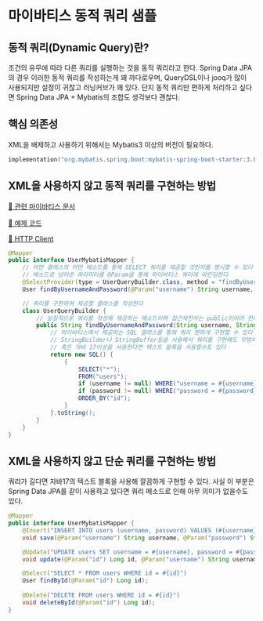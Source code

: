 # 마이바티스 동적 쿼리 샘플

## 동적 쿼리(Dynamic Query)란?
조건의 유무에 따라 다른 쿼리를 실행하는 것을 동적 쿼리라고 한다.
Spring Data JPA의 경우 이러한 동적 쿼리를 작성하는게 꽤 까다로우며, QueryDSL이나 jooq가 많이 사용되지만 설정이 귀찮고 러닝커브가 꽤 있다.
단지 동적 쿼리만 편하게 처리하고 싶다면 Spring Data JPA + Mybatis의 조합도 생각보다 괜찮다.

## 핵심 의존성
XML을 배제하고 사용하기 위해서는 Mybatis3 이상의 버전이 필요하다.

```kotlin
implementation("org.mybatis.spring.boot:mybatis-spring-boot-starter:3.0.0")
```

## XML을 사용하지 않고 동적 쿼리를 구현하는 방법

[📜 관련 마이바티스 문서](https://mybatis.org/mybatis-3/ko/java-api.html#%EC%9E%90%EB%B0%94-api)

[📜 예제 코드](src/main/java/io/github/olivahn/mybatis/UserMybatisMapper.java)

[📜 HTTP Client](fetch-users.http)

```java
@Mapper
public interface UserMybatisMapper {
    // 어떤 클래스의 어떤 메소드를 통해 SELECT 쿼리를 제공할 것인지를 명시할 수 있다
    // 메소드로 넘어온 파라미터를 @Param을 통해 마이바티스 쿼리에 바인딩한다
    @SelectProvider(type = UserQueryBuilder.class, method = "findByUsernameAndPassword")
    User findByUsernameAndPassword(@Param("username") String username, @Param("password") String password);

    // 쿼리를 구현하여 제공할 클래스를 작성한다
    class UserQueryBuilder {
        // 실질적으로 쿼리를 작성해 제공하는 메소드이며 접근제한자는 public이어야 한다
        public String findByUsernameAndPassword(String username, String password) {
            // 마이바티스에서 제공하는 SQL 클래스를 통해 쿼리 편하게 구현할 수 있다
            // StringBuilder나 StringBuffer등을 사용해서 쿼리를 구현해도 무방하다
            // 혹은 자바 17이상을 사용한다면 텍스트 블록을 사용할수도 있다
            return new SQL() {
                {
                    SELECT("*");
                    FROM("users");
                    if (username != null) WHERE("username = #{username}");
                    if (password != null) WHERE("password = #{password}");
                    ORDER_BY("id");
                }
            }.toString();
        }
    }
}
```

## XML을 사용하지 않고 단순 쿼리를 구현하는 방법

쿼리가 길다면 자바17의 텍스트 블록을 사용해 깔끔하게 구현할 수 있다.
사실 이 부분은 Spring Data JPA를 같이 사용하고 있다면 쿼리 메소드로 인해 아무 의미가 없을수도 있다.

```java
@Mapper
public interface UserMybatisMapper {
    @Insert("INSERT INTO users (username, password) VALUES (#{username}, #{password})")
    void save(@Param("username") String username, @Param("password") String password);

    @Update("UPDATE users SET username = #{username}, password = #{password} WHERE id = #{id}")
    void update(@Param("id") Long id, @Param("username") String username, @Param("password") String password);

    @Select("SELECT * FROM users WHERE id = #{id}")
    User findById(@Param("id") Long id);
    
    @Delete("DELETE FROM users WHERE id = #{id}")
    void deleteById(@Param("id") Long id);
}
```